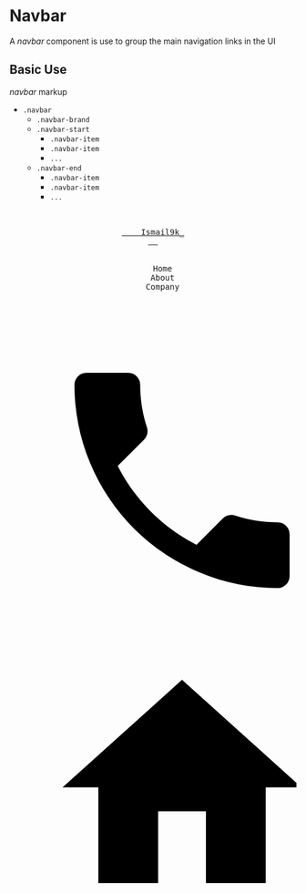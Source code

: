 # Navbar

A _navbar_ component is use to group the main navigation links in the UI

## Basic Use

_navbar_ markup

- `.navbar`
  - `.navbar-brand`
  - `.navbar-start`
    - `.navbar-item`
    - `.navbar-item`
    - `...`
  - `.navbar-end`
    - `.navbar-item`
    - `.navbar-item`
    - `...`

<snippeter>
<pre>
<header class="navbar">
  <a href="https://ismail9k.com" class="navbar-brand">
    Ismail9k_
  </a>
  <div class="navbar-start">
    <a class="navbar-item">Home</a>
    <a class="navbar-item">About</a>
    <a class="navbar-item">Company</a>
  </div>
  <div class="navbar-end">
    <a class="navbar-item">
      <svg viewbox="0 0 24 24" class="icon">
        <path d="M6.62,10.79C8.06,13.62 10.38,15.94 13.21,17.38L15.41,15.18C15.69,14.9 16.08,14.82 16.43,14.93C17.55,15.3 18.75,15.5 20,15.5A1,1 0 0,1 21,16.5V20A1,1 0 0,1 20,21A17,17 0 0,1 3,4A1,1 0 0,1 4,3H7.5A1,1 0 0,1 8.5,4C8.5,5.25 8.7,6.45 9.07,7.57C9.18,7.92 9.1,8.31 8.82,8.59L6.62,10.79Z"></path>
      </svg>
    </a>
    <a class="navbar-item">
      <svg viewbox="0 0 24 24" class="icon">
        <path d="M10,20V14H14V20H19V12H22L12,3L2,12H5V20H10Z"></path>
      </svg>
    </a>
  </div>
</header>
</pre>
</snippeter>

<style>
.snippeter .navbar {
  position: static;
}
</style>
